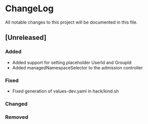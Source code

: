 # ChangeLog

All notable changes to this project will be documented in this file.

## [Unreleased]

### Added

- Added support for setting placeholder UserId and GroupId
- Added managedNamespaceSelector to the admission controller

### Fixed

- Fixed generation of values-dev.yaml in hack/kind.sh

### Changed

### Removed
